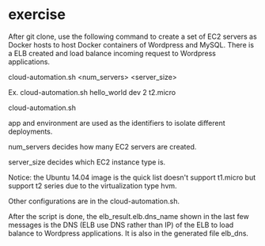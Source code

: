 # exercise

After git clone, use the following command to create a set of EC2 servers as Docker hosts to host Docker containers of Wordpress and MySQL. There is a ELB created and load balance incoming request to Wordpress applications.

cloud-automation.sh <app> <environment> <num_servers> <server_size>

Ex. cloud-automation.sh hello_world dev 2 t2.micro

cloud-automation.sh 

app and environment are used as the identifiers to isolate different deployments.

num_servers decides how many EC2 servers are created.

server_size decides which EC2 instance type is. 

Notice: the Ubuntu 14.04 image is the quick list doesn't support t1.micro but support t2 series due to the virtualization type hvm. 

Other configurations are in the cloud-automation.sh.

After the script is done, the elb_result.elb.dns_name shown in the last few messages is the DNS (ELB use DNS rather than IP) of the ELB to load balance to Wordpress applications. It is also in the generated file elb_dns.
